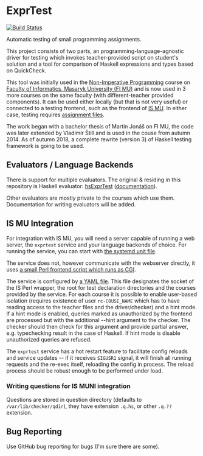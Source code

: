 ExprTest
==========

[![Build Status](https://travis-ci.org/vlstill/hsExprTest.svg?branch=master)](https://travis-ci.org/vlstill/hsExprTest)

Automatic testing of small programming assignments.

This project consists of two parts, an programming-language-agnostic driver for
testing which invokes teacher-provided script on student's solution and a tool
for comparison of Haskell expressions and types based on QuickCheck.

This tool was initially used in the [Non-Imperative
Programming](https://is.muni.cz/auth/predmet/fi/podzim2018/IB015) course on
[Faculty of Informatics, Masaryk University (FI MU)](https://www.fi.muni.cz) and
is now used in 3 more courses on the same faculty (with different-teacher
provided components).  It can be used either locally (but that is not very
useful) or connected to a testing frontend, such as the frontend of [IS
MU](https://is.muni.cz).  In either case, testing requires [assignment
files](#assignment-files).

The work began with a bachelor thesis of Martin Jonáš on FI MU, the code was
later extended by Vladimír Štill and is used in the couse from autumn 2014.
As of autumn 2018, a complete rewrite (version 3) of Haskell testing framework
is going to be used.

## Evaluators / Language Backends

There is support for multiple evaluators. The original & residing in this
repository is Haskell evaluator: [hsExprTest](/src/hs/)
([documentation](/src/hs/README.md)).

Other evaluators are mostly private to the courses which use them.
Documentation for writing evaluators will be added.

## IS MU Integration

For integration with IS MU, you will need a server capable of running a
web server, the `exprtest` service and your language backends of choice. For
running the service, you can start with [the systemd unit
file](src/systemd/exprtest.service).

The service does not, however communicate with the webserver directly, it uses [a
small Perl frontend script which runs as CGI](src/frontend/is.pl).

The service is configured by [a YAML file](exprtest.yaml). This file designates
the socket of the IS Perl wrapper, the root for test declaration directories and
the courses provided by the service. For each course it is possible to enable
user-based isolation (requires existence of user `rc-COUSE_NAME` which has to
have reading access to the teacher files and the driver/checker) and a hint
mode. If a hint mode is enabled, queries marked as unauthorized by the frontend
are processed but with the additional --hint argument to the checker. The
checker should then check for this argument and provide partial answer, e.g.
typechecking result in the case of Haskell. If hint mode is disable unauthorized
queries are refused.

The `exprtest` service has a hot restart feature to facilitate config reloads
and service updates -- if it receives `SIGUSR1` signal, it will finish all
running requests and the re-exec itself, reloading the config in process. The
reload process should be robust enough to be performed under load.

### Writing questions for IS MUNI integration

Questions are stored in question directory (defaults to `/var/lib/checker/qdir`),
they have extension `.q.hs`, or other `.q.??` extension.


## Bug Reporting

Use GitHub bug reporting for bugs (I'm sure there are some).
